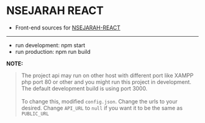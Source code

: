 # NSEJARAH REACT
- Front-end sources for [NSEJARAH-REACT](https://github.com/aidilrx04/nsejarah-react)

---
- run development: npm start
- run production: npm run build

**NOTE:**
> The project api may run on other host with different port like XAMPP php port 80 or other and you might run this project in development. The default development build is using port 3000. \
\
To change this, modified `config.json`. Change the urls to your desired. Change `API_URL` to `null` if you want it to be the same as `PUBLIC_URL`